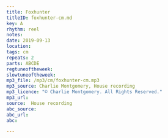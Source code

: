 ```yaml
---
title: Foxhunter
titleID: foxhunter-cm.md
key: A
rhythm: reel
notes:
date: 2019-09-13
location:
tags: cm
repeats: 2
parts: ABCDE
regtuneoftheweek:
slowtuneoftheweek:
mp3_file: /mp3/cm/foxhunter-cm.mp3
mp3_source: Charlie Montgomery, House recording
mp3_licence: "© Charlie Montgomery. All Rights Reserved."
mp3_url:
source:  House recording
abc_source:
abc_url:
abc:

---
```

